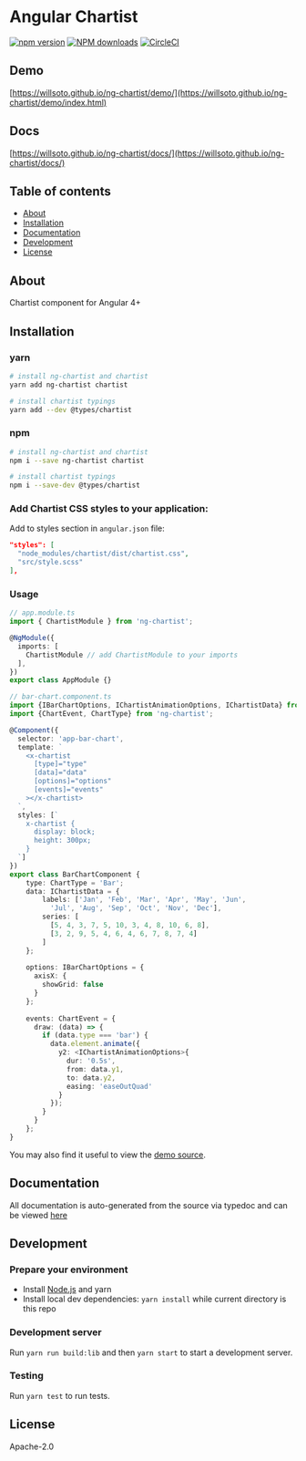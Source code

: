 # Angular Chartist

[![npm version](https://badge.fury.io/js/ng-chartist.svg)](http://badge.fury.io/js/ng-chartist)
[![NPM downloads](https://img.shields.io/npm/dt/ng-chartist.svg)](https://npmjs.org/package/ng-chartist)
[![CircleCI](https://circleci.com/gh/willsoto/ng-chartist.svg?style=shield)](https://circleci.com/gh/willsoto/ng-chartist)

## Demo

[https://willsoto.github.io/ng-chartist/demo/](https://willsoto.github.io/ng-chartist/demo/index.html)

## Docs

[https://willsoto.github.io/ng-chartist/docs/](https://willsoto.github.io/ng-chartist/docs/)

## Table of contents

- [About](#about)
- [Installation](#installation)
- [Documentation](#documentation)
- [Development](#development)
- [License](#license)

## About

Chartist component for Angular 4+

## Installation

### yarn

```bash
# install ng-chartist and chartist
yarn add ng-chartist chartist

# install chartist typings
yarn add --dev @types/chartist
```

### npm

```bash
# install ng-chartist and chartist
npm i --save ng-chartist chartist

# install chartist typings
npm i --save-dev @types/chartist
```

### Add Chartist CSS styles to your application:

Add to styles section in `angular.json` file:

```json
"styles": [
  "node_modules/chartist/dist/chartist.css",
  "src/style.scss"
],
```

### Usage

```typescript
// app.module.ts
import { ChartistModule } from 'ng-chartist';

@NgModule({
  imports: [
    ChartistModule // add ChartistModule to your imports
  ],
})
export class AppModule {}
```

```typescript
// bar-chart.component.ts
import {IBarChartOptions, IChartistAnimationOptions, IChartistData} from 'chartist';
import {ChartEvent, ChartType} from 'ng-chartist';

@Component({
  selector: 'app-bar-chart',
  template: `
    <x-chartist
      [type]="type"
      [data]="data"
      [options]="options"
      [events]="events"
    ></x-chartist>
  `,
  styles: [`
    x-chartist {
      display: block;
      height: 300px;
    }
  `]
})
export class BarChartComponent {
    type: ChartType = 'Bar';
    data: IChartistData = {
        labels: ['Jan', 'Feb', 'Mar', 'Apr', 'May', 'Jun', 
          'Jul', 'Aug', 'Sep', 'Oct', 'Nov', 'Dec'],
        series: [
          [5, 4, 3, 7, 5, 10, 3, 4, 8, 10, 6, 8],
          [3, 2, 9, 5, 4, 6, 4, 6, 7, 8, 7, 4]
        ]
    };
    
    options: IBarChartOptions = {
      axisX: {
        showGrid: false
      }
    };
    
    events: ChartEvent = {
      draw: (data) => {
        if (data.type === 'bar') {
          data.element.animate({
            y2: <IChartistAnimationOptions>{
              dur: '0.5s',
              from: data.y1,
              to: data.y2,
              easing: 'easeOutQuad'
            }
          });
        }
      }
    };
}
```

You may also find it useful to view the [demo source](https://github.com/willsoto/ng-chartist/blob/master/projects/ng-chartist-demo/src/app/app.component.ts).

## Documentation

All documentation is auto-generated from the source via typedoc and can be viewed [here](https://willsoto.github.io/ng-chartist/docs/)

## Development

### Prepare your environment

- Install [Node.js](http://nodejs.org/) and yarn
- Install local dev dependencies: `yarn install` while current directory is this repo

### Development server

Run `yarn run build:lib` and then `yarn start` to start a development server.

### Testing

Run `yarn test` to run tests.

## License

Apache-2.0
